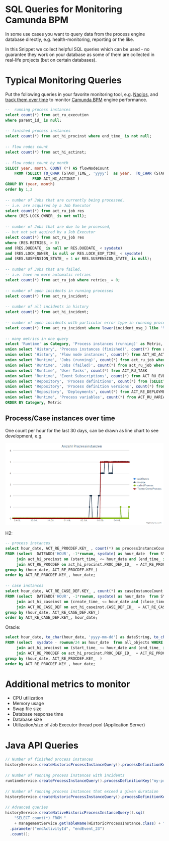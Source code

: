 # SQL Queries for Monitoring Camunda BPM

In some use cases you want to query data from the process engine database directly, e.g. health-monitoring, reporting or the like.

In this Snippet we collect helpful SQL queries which can be used - no guarantee they work on your database as some of them are collected in real-life projects (but on certain databases).

# Typical Monitoring Queries

Put the following queries in your favorite monitoring tool, e.g. [Nagios](http://omdistro.org/),
and [track them over time](http://docs.pnp4nagios.org/pnp-0.6/gallery/start)
to monitor [Camunda BPM](http://camunda.org) engine performance.


```sql
--  running process instances
select count(*) from act_ru_execution
where parent_id_ is null;

-- finished process instances
select count(*) from act_hi_procinst where end_time_ is not null;

-- flow nodes count
select count(*) from act_hi_actinst;

-- flow nodes count by month
SELECT year, month, COUNT (*) AS flowNodeCount
    FROM (SELECT TO_CHAR (START_TIME_, 'yyyy')  as year,  TO_CHAR (START_TIME_, 'mm')AS month
            FROM ACT_HI_ACTINST )
GROUP BY (year, month)
order by 1,2

-- number of Jobs that are currently being processed,
-- i.e. are acquired by a Job Executor
select count(*) from act_ru_job res
where (RES.LOCK_OWNER_ is not null);

-- number of Jobs that are due to be processed,
-- but not yet aquired by a Job Executor
select count(*) from act_ru_job res
where (RES.RETRIES_ > 0)
and (RES.DUEDATE_ is null or RES.DUEDATE_ < sysdate)
and (RES.LOCK_OWNER_ is null or RES.LOCK_EXP_TIME_ < sysdate)
and (RES.SUSPENSION_STATE_ = 1 or RES.SUSPENSION_STATE_ is null);

-- number of Jobs that are failed,
-- i.e. have no more automatic retries
select count(*) from act_ru_job where retries_ = 0;

-- number of open incidents in running processes
select count(*) from act_ru_incident;

-- number of all incidents in history
select count(*) from act_hi_incident;

-- number of open incidents with particular error type in running processes
select count(*) from act_ru_incident where lower(incident_msg_) like '%api.twitter.com%';

-- many metrics in one query
select 'Runtime' as Category, 'Process instances (running)' as Metric, count(*) as Count from act_ru_execution where parent_id_ is null
union select 'History', 'Process instances (finished)', count(*) from act_hi_procinst where end_time_ is not null
union select 'History', 'Flow node instances', count(*) from ACT_HI_ACTINST
union select 'Runtime', 'Jobs (running)', count(*) from act_ru_job where retries_ > 0
union select 'Runtime', 'Jobs (failed)', count(*) from act_ru_job where retries_ = 0
union select 'Runtime', 'User Tasks', count(*) from ACT_RU_TASK
union select 'Runtime', 'Event Subscriptions', count(*) from ACT_RU_EVENT_SUBSCR
union select 'Repository', 'Process definitions', count(*) from (SELECT DISTINCT KEY_ FROM ACT_RE_PROCDEF)
union select 'Repository', 'Process definition versions', count(*) from ACT_RE_PROCDEF
union select 'Repository', 'Deployments', count(*) from ACT_RE_DEPLOYMENT
union select 'Runtime', 'Process variables', count(*) from ACT_RU_VARIABLE
ORDER BY Category, Metric
```

## Process/Case instances over time

One count per hour for the last 30 days, can be drawn as line chart to see development, e.g.

![Line Chart][1]

H2:
```sql
-- process instances
select hour_date, ACT_RE_PROCDEF.KEY_ , count(*) as processInstanceCount
FROM (select  DATEADD('HOUR', -1*rownum, sysdate) as hour_date  from SYSTEM_RANGE(1, 168))
     join act_hi_procinst on (start_time_ <= hour_date and (end_time_ is null OR end_time_ > hour_date))
     join ACT_RE_PROCDEF on act_hi_procinst.PROC_DEF_ID_  = ACT_RE_PROCDEF.ID_
group by (hour_date, ACT_RE_PROCDEF.KEY_)
order by ACT_RE_PROCDEF.KEY_, hour_date;

-- case instances
select hour_date, ACT_RE_CASE_DEF.KEY_ , count(*) as caseInstanceCount
FROM (select  DATEADD('HOUR', -1*rownum, sysdate) as hour_date  from SYSTEM_RANGE(1, 168))
     join act_hi_caseinst on (create_time_ <= hour_date and (close_time_ is null OR close_time_ > hour_date))
     join ACT_RE_CASE_DEF on act_hi_caseinst.CASE_DEF_ID_  = ACT_RE_CASE_DEF.ID_
group by (hour_date, ACT_RE_CASE_DEF.KEY_)
order by ACT_RE_CASE_DEF.KEY_, hour_date;
```

Oracle: 
```sql
select hour_date, to_char(hour_date, 'yyyy-mm-dd') as dateString, to_char(hour_date, 'hh24') as hourString, ACT_RE_PROCDEF.KEY_ , count(*) as processInstanceCount
FROM (select  sysdate - rownum/24 as hour_date  from all_objects WHERE rownum < 169)
     join act_hi_procinst on (start_time_ <= hour_date and (end_time_ is null OR end_time_ > hour_date))
     join ACT_RE_PROCDEF on act_hi_procinst.PROC_DEF_ID_  = ACT_RE_PROCDEF.ID_
group by (hour_date, ACT_RE_PROCDEF.KEY_  )
order by ACT_RE_PROCDEF.KEY_, hour_date;
```


# Additional metrics to monitor

- CPU utilization
- Memory usage
- Swap file size
- Database response time
- Database size
- Utilization/size of Job Executor thread pool (Application Server)

[1]: instancesOverTime.png

# Java API Queries

```java
// Number of finished process instances
historyService.createHistoricProcessInstanceQuery().processDefinitionKey("my-process").finished().count();

// Number of running process instances with incidents
runtimeService.createProcessInstanceQuery().processDefinitionKey("my-process").incidentMessageLike("%").active().count();

// Number of running process instances that exceed a given durataion
historyService.createHistoricProcessInstanceQuery().processDefinitionKey("my-process").unfinished().startedBefore(new Date()).count();

// Advanced queries
historyService.createNativeHistoricProcessInstanceQuery().sql(
    "SELECT count(*) FROM "
    + managementService.getTableName(HistoricProcessInstance.class) + " WHERE END_ACT_ID_ = #{endActivityId}")
  .parameter("endActivityId", "endEvent_23")
  .count();
```
